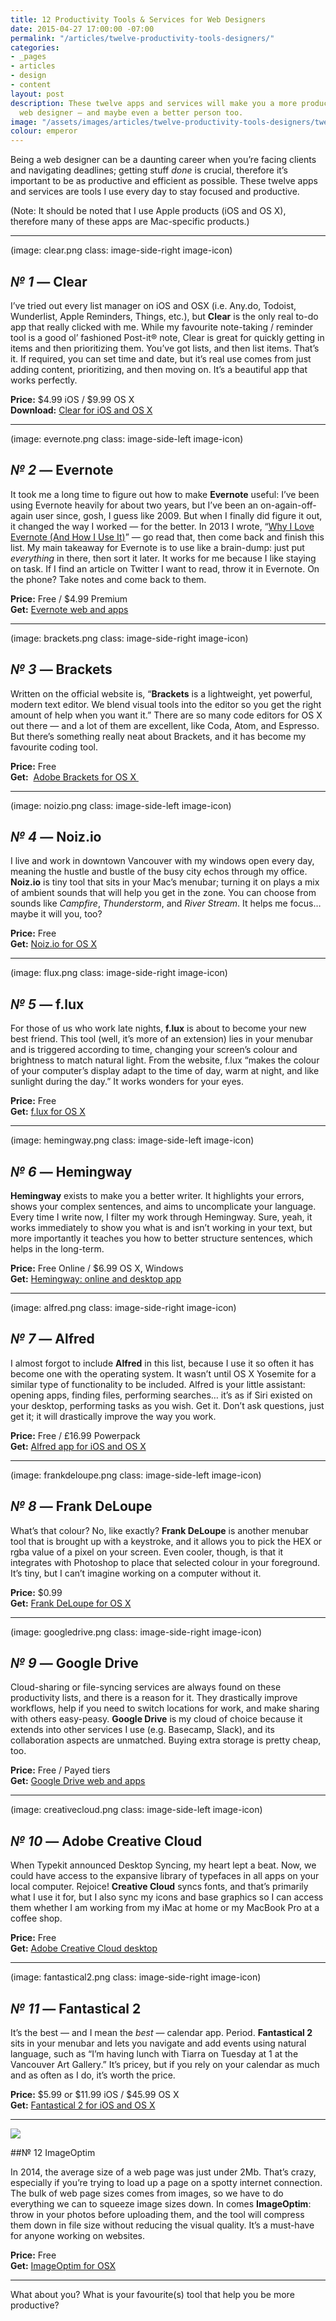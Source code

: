 ```yaml
---
title: 12 Productivity Tools & Services for Web Designers
date: 2015-04-27 17:00:00 -07:00
permalink: "/articles/twelve-productivity-tools-designers/"
categories:
- _pages
- articles
- design
- content
layout: post
description: These twelve apps and services will make you a more productive and efficient
  web designer — and maybe even a better person too.
image: "/assets/images/articles/twelve-productivity-tools-designers/twelve-productivity-tools-designers.png"
colour: emperor
---
```


Being a web designer can be a daunting career when you’re facing clients and navigating deadlines; getting stuff _done_ is crucial, therefore it’s important to be as productive and efficient as possible. These twelve apps and services are tools I use every day to stay focused and productive.

(Note: It should be noted that I use Apple products (iOS and OS X), therefore many of these apps are Mac-specific products.)

***

(image: clear.png class: image-side-right image-icon)
## *№ 1* — Clear

I’ve tried out every list manager on iOS and OSX (i.e. Any.do, Todoist, Wunderlist, Apple Reminders, Things, etc.), but **Clear** is the only real to-do app that really clicked with me. While my favourite note-taking / reminder tool is a good ol’ fashioned Post-it® note, Clear is great for quickly getting in items and then prioritizing them. You’ve got lists, and then list items. That’s it. If required, you can set time and date, but it’s real use comes from just adding content, prioritizing, and then moving on. It’s a beautiful app that works perfectly.

**Price:** $4.99 iOS / $9.99 OS X  
 **Download:** [Clear for iOS and OS X](http://realmacsoftware.com/clear/ "Clear")

***

(image: evernote.png class: image-side-left image-icon)
## *№ 2* — Evernote

It took me a long time to figure out how to make **Evernote** useful: I’ve been using Evernote heavily for about two years, but I’ve been an on-again-off-again user since, gosh, I guess like 2009\. But when I finally did figure it out, it changed the way I worked — for the better. In 2013 I wrote, “[Why I Love Evernote (And How I Use It)](/news/2013/8/16/why-i-love-evernote-and-how-i-use-it/ "Evernote: How to use it")” — go read that, then come back and finish this list. My main takeaway for Evernote is to use like a brain-dump: just put _everything_ in there, then sort it later. It works for me because I like staying on task. If I find an article on Twitter I want to read, throw it in Evernote. On the phone? Take notes and come back to them.

**Price:** Free / $4.99 Premium  
 **Get:** [Evernote web and apps](https://www.evernote.com/referral/Registration.action?sig=44ace5a54bfead63c4100e39c6c88d3d&uid=40197877 "Evernote")

***

(image: brackets.png class: image-side-right image-icon)
## *№ 3* — Brackets

Written on the official website is, “**Brackets** is a lightweight, yet powerful, modern text editor. We blend visual tools into the editor so you get the right amount of help when you want it.” There are so many code editors for OS X out there — and a lot of them are excellent, like Coda, Atom, and Espresso. But there’s something really neat about Brackets, and it has become my favourite coding tool.

**Price:** Free  
 **Get:**  [Adobe Brackets for OS X ](http://brackets.io/ "Brackets - A modern, open source code editor that understands web design")

***

(image: noizio.png class: image-side-left image-icon)
## *№ 4* — Noiz.io

I live and work in downtown Vancouver with my windows open every day, meaning the hustle and bustle of the busy city echos through my office. **Noiz.io** is tiny tool that sits in your Mac’s menubar; turning it on plays a mix of ambient sounds that will help you get in the zone. You can choose from sounds like _Campfire_, _Thunderstorm_, and _River Stream_. It helps me focus… maybe it will you, too?

**Price:** Free  
 **Get:** [Noiz.io for OS X](http://noiz.io/ "Noizio - ambient sound equalizer for relax or productivity")

***

(image: flux.png class: image-side-right image-icon)
## *№ 5* — f.lux

For those of us who work late nights, **f.lux** is about to become your new best friend. This tool (well, it’s more of an extension) lies in your menubar and is triggered according to time, changing your screen’s colour and brightness to match natural light. From the website, f.lux “makes the colour of your computer’s display adapt to the time of day, warm at night, and like sunlight during the day.” It works wonders for your eyes.

**Price:** Free  
 **Get:** [f.lux for OS X](https://justgetflux.com/ "f.lux screen dimmer")

***

(image: hemingway.png class: image-side-left image-icon)
## *№ 6* — Hemingway

**Hemingway** exists to make you a better writer. It highlights your errors, shows your complex sentences, and aims to uncomplicate your language. Every time I write now, I filter my work through Hemingway. Sure, yeah, it works immediately to show you what is and isn’t working in your text, but more importantly it teaches you how to better structure sentences, which helps in the long-term.

**Price:** Free Online / $6.99 OS X, Windows  
 **Get:** [Hemingway: online and desktop app](http://www.hemingwayapp.com/ "Hemingway writing app")

***

(image: alfred.png class: image-side-right image-icon)
## *№ 7* — Alfred

I almost forgot to include **Alfred** in this list, because I use it so often it has become one with the operating system. It wasn’t until OS X Yosemite for a similar type of functionality to be included. Alfred is your little assistant: opening apps, finding files, performing searches… it’s as if Siri existed on your desktop, performing tasks as you wish. Get it. Don’t ask questions, just get it; it will drastically improve the way you work.

**Price:** Free / £16.99 Powerpack  
 **Get:** [Alfred app for iOS and OS X](http://www.alfredapp.com/ "Alfred App - Productivity App for Mac OS X and iOS")

***

(image: frankdeloupe.png class: image-side-left image-icon)
## *№ 8* — Frank DeLoupe

What’s that colour? No, like exactly? **Frank DeLoupe** is another menubar tool that is brought up with a keystroke, and it allows you to pick the HEX or rgba value of a pixel on your screen. Even cooler, though, is that it integrates with Photoshop to place that selected colour in your foreground. It’s tiny, but I can’t imagine working on a computer without it.

**Price:** $0.99  
 **Get:** [Frank DeLoupe for OS X](http://jumpzero.com/frank/ "Frank DeLoupe | Your New Color-Picking Friend for OS X")

***

(image: googledrive.png class: image-side-right image-icon)
## *№ 9* — Google Drive

Cloud-sharing or file-syncing services are always found on these productivity lists, and there is a reason for it. They drastically improve workflows, help if you need to switch locations for work, and make sharing with others easy-peasy. **Google Drive** is my cloud of choice because it extends into other services I use (e.g. Basecamp, Slack), and its collaboration aspects are unmatched. Buying extra storage is pretty cheap, too.

**Price:** Free / Payed tiers  
 **Get:** [Google Drive web and apps](https://drive.google.com "Google Drive")

***

(image: creativecloud.png class: image-side-left image-icon)
## *№ 10* — Adobe Creative Cloud

When Typekit announced Desktop Syncing, my heart lept a beat. Now, we could have access to the expansive library of typefaces in all apps on your local computer. Rejoice! **Creative Cloud** syncs fonts, and that’s primarily what I use it for, but I also sync my icons and base graphics so I can access them whether I am working from my iMac at home or my MacBook Pro at a coffee shop.

**Price:** Free  
 **Get:** [Adobe Creative Cloud desktop](https://creative.adobe.com/products/creative-cloud "Adobe Creative Cloud")

***

(image: fantastical2.png class: image-side-right image-icon)
## *№ 11* — Fantastical 2

It’s the best — and I mean the _best_ — calendar app. Period. **Fantastical 2** sits in your menubar and lets you navigate and add events using natural language, such as “I’m having lunch with Tiarra on Tuesday at 1 at the Vancouver Art Gallery.” It’s pricey, but if you rely on your calendar as much and as often as I do, it’s worth the price.

**Price:** $5.99 or $11.99 iOS / $45.99 OS X  
 **Get:** [Fantastical 2 for iOS and OS X](https://flexibits.com/ "Fantastical 2: Meet your Mac’s new calendar")

***

![](imageoptim.png)

##№ 12 ImageOptim

In 2014, the average size of a web page was just under 2Mb. That’s crazy, especially if you’re trying to load up a page on a spotty internet connection. The bulk of web page sizes comes from images, so we have to do everything we can to squeeze image sizes down. In comes **ImageOptim**: throw in your photos before uploading them, and the tool will compress them down in file size without reducing the visual quality. It’s a must-have for anyone working on websites.

**Price:** Free  
 **Get:** [ImageOptim for OSX](https://imageoptim.com/ "ImageOptim image compressor")

***

What about you? What is your favourite(s) tool that help you be more productive?
